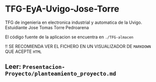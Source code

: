 # TFG-EyA-Uvigo-Jose-Torre

TFG de ingenieria en electronica industrial y automatica de la Uvigo. Estuidiante Jose Tomas Torre Pedroarena

El código fuente de la aplicacion se encuentra en `./TFG-almacen`

!! SE RECOMIENDA VER EL FICHERO EN UN VISUALIZADOR DE `MARKDOWN` QUE ACEPTE `HTML`

## Leer: `Presentacion-Proyecto/planteamiento_proyecto.md`
